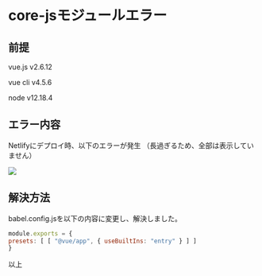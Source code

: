 # core-jsモジュールエラー
## 前提
vue.js v2.6.12

vue cli v4.5.6

node  v12.18.4

## エラー内容
Netlifyにデプロイ時、以下のエラーが発生
（長過ぎるため、全部は表示していません）

<img src="./img/article006/core-js_error.png" decoding="async">

## 解決方法
babel.config.jsを以下の内容に変更し、解決しました。

```javascript
module.exports = {
presets: [ [ "@vue/app", { useBuiltIns: "entry" } ] ]
}
```

以上
